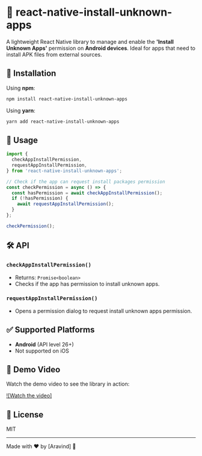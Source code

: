 # 📱 react-native-install-unknown-apps

A lightweight React Native library to manage and enable the **'Install Unknown Apps'** permission on **Android devices**. Ideal for apps that need to install APK files from external sources.

## 🚀 Installation

Using **npm**:

```sh
npm install react-native-install-unknown-apps
```

Using **yarn**:

```sh
yarn add react-native-install-unknown-apps
```

## 📖 Usage

```js
import {
  checkAppInstallPermission,
  requestAppInstallPermission,
} from 'react-native-install-unknown-apps';

// Check if the app can request install packages permission
const checkPermission = async () => {
  const hasPermission = await checkAppInstallPermission();
  if (!hasPermission) {
    await requestAppInstallPermission();
  }
};

checkPermission();
```

## 🛠️ API

### `checkAppInstallPermission()`

- Returns: `Promise<boolean>`
- Checks if the app has permission to install unknown apps.

### `requestAppInstallPermission()`

- Opens a permission dialog to request install unknown apps permission.

## ✅ Supported Platforms

- **Android** (API level 26+)
- Not supported on iOS

## 🎥 Demo Video

Watch the demo video to see the library in action:

[![Watch the video]](https://youtube.com/shorts/18PS-yj3KM4)


## 📄 License

MIT

---

Made with ❤️ by [Aravind] 🚀